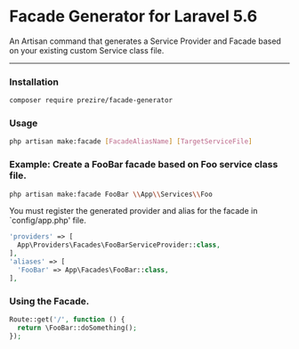 # Facade Generator for Laravel 5.6

An Artisan command that generates a Service Provider and Facade based on your existing custom Service class file.

---

### Installation

```bash
composer require prezire/facade-generator
```

### Usage

```bash
php artisan make:facade [FacadeAliasName] [TargetServiceFile]
```

### Example: Create a FooBar facade based on Foo service class file.

```bash
php artisan make:facade FooBar \\App\\Services\\Foo
```

You must register the generated provider and alias for the facade in `config/app.php' file.

```php
'providers' => [
  App\Providers\Facades\FooBarServiceProvider::class,
],
'aliases' => [
  'FooBar' => App\Facades\FooBar::class,
],
```

### Using the Facade.

```php
Route::get('/', function () {
  return \FooBar::doSomething();
});
```